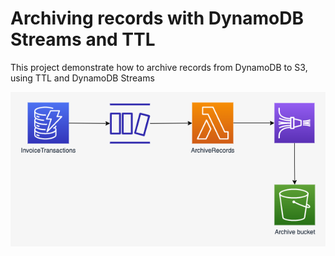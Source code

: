 # Archiving records with DynamoDB Streams and TTL

This project demonstrate how to archive records from DynamoDB to S3, using TTL and DynamoDB Streams

![Architecture](https://github.com/benoitpaul/aws-labs/raw/main/dynamodb-streams-archive/Architecture.png)
